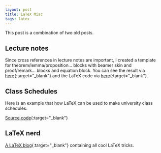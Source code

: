 ```yaml
---
layout: post
title: LaTeX Misc
tags: latex
---
```

This post is a combination of two old posts.

## Lecture notes
Since cross references in lecture notes are important, I created a template for theorem/lemma/proposition... blocks with beamer skin and proof/remark... blocks and equation block. You can see the result via [here](/pdfs/template.pdf){:target="_blank"} and the LaTeX code via [here](https://github.com/Sibelius-6/class-note-template){:target="_blank"}.

## Class Schedules
Here is an example that how LaTeX can be used to make university class schedules.

[Source code](https://github.com/Sibelius-6/csmo2tex){:target="_blank"}

## LaTeX nerd
[A LaTeX blog](https://latex.sibeliusp.com/){:target="_blank"} containing all cool LaTeX tricks.